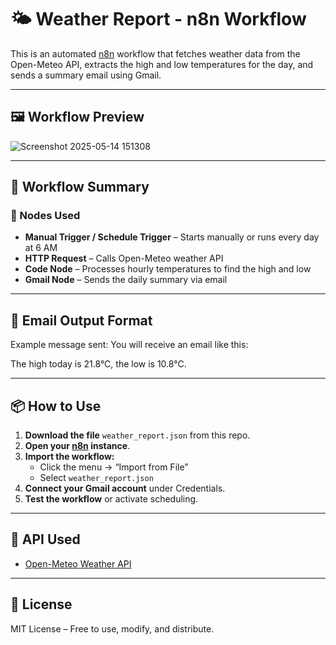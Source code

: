 # 🌤️ Weather Report - n8n Workflow

This is an automated [n8n](https://n8n.io) workflow that fetches weather data from the Open-Meteo API, extracts the high and low temperatures for the day, and sends a summary email using Gmail.

---

## 🖼️ Workflow Preview

![Screenshot 2025-05-14 151308](https://github.com/user-attachments/assets/bd8eb62c-9ce1-48e4-8c9c-838fccaee818)


---

## 🧩 Workflow Summary


### 🔧 Nodes Used

- **Manual Trigger / Schedule Trigger** – Starts manually or runs every day at 6 AM
- **HTTP Request** – Calls Open-Meteo weather API
- **Code Node** – Processes hourly temperatures to find the high and low
- **Gmail Node** – Sends the daily summary via email

---

## 📨 Email Output Format

Example message sent:
You will receive an email like this:

 The high today is 21.8°C, the low is 10.8°C.

---

## 📦 How to Use

1. **Download the file** `weather_report.json` from this repo.
2. **Open your [n8n](https://n8n.io/) instance**.
3. **Import the workflow:**
   - Click the menu → “Import from File”
   - Select `weather_report.json`
4. **Connect your Gmail account** under Credentials.
5. **Test the workflow** or activate scheduling.

---

## 🔗 API Used

- [Open-Meteo Weather API](https://open-meteo.com/en/docs)

---

## 📄 License

MIT License – Free to use, modify, and distribute.



